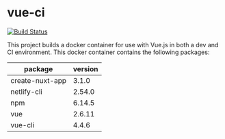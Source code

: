 # vue-ci
[![Build Status](https://travis-ci.org/jorianvo/vue-ci.svg?branch=master)](https://travis-ci.org/jorianvo/vue-ci)

This project builds a docker container for use with Vue.js in both a dev and CI environment. This docker container contains the following packages:

| package           | version 	|
|-----------------  |---------	|
| create-nuxt-app   | 3.1.0     |
| netlify-cli       | 2.54.0    |
| npm     	        | 6.14.5    |
| vue     	        | 2.6.11    |
| vue-cli 	        | 4.4.6     |
